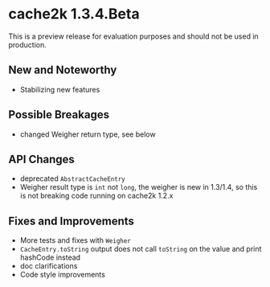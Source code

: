 # cache2k 1.3.4.Beta

This is a preview release for evaluation purposes and should not be used in production.

## New and Noteworthy

- Stabilizing new features

## Possible Breakages

- changed Weigher return type, see below

## API Changes 

- deprecated `AbstractCacheEntry`
- Weigher result type is `int` not `long`, the weigher is new in 1.3/1.4, so this is not breaking
  code running on cache2k 1.2.x

## Fixes and Improvements

- More tests and fixes with `Weigher`
- `CacheEntry.toString` output does not call `toString` on the value and print hashCode instead 
- doc clarifications
- Code style improvements
